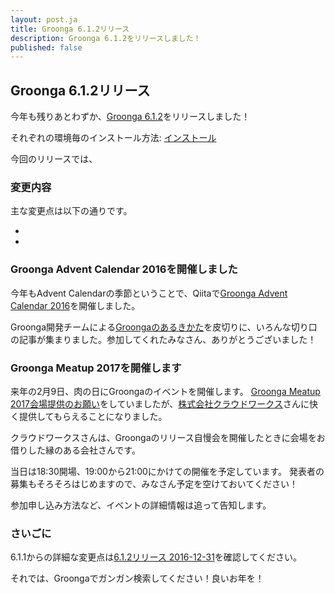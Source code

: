 ```yaml
---
layout: post.ja
title: Groonga 6.1.2リリース
description: Groonga 6.1.2をリリースしました！
published: false
---
```


## Groonga 6.1.2リリース

今年も残りあとわずか、[Groonga 6.1.2](/ja/docs/news.html#release-6-1-2)をリリースしました！

それぞれの環境毎のインストール方法: [インストール](/ja/docs/install.html)

今回のリリースでは、

### 変更内容

主な変更点は以下の通りです。

* 
* 

#### 

####

### Groonga Advent Calendar 2016を開催しました

今年もAdvent Calendarの季節ということで、Qiitaで[Groonga Advent Calendar 2016](http://qiita.com/advent-calendar/2016/groonga)を開催しました。

Groonga開発チームによる[Groongaのあるきかた](http://qiita.com/groonga/items/dc6ec761018871330cdc)を皮切りに、いろんな切り口の記事が集まりました。参加してくれたみなさん、ありがとうございました！

### Groonga Meatup 2017を開催します

来年の2月9日、肉の日にGroongaのイベントを開催します。
[Groonga Meatup 2017会場提供のお願い](/ja/blog/2016/12/05/request-for-conference-room.html)をしていましたが、[株式会社クラウドワークス](https://crowdworks.co.jp/)さんに快く提供してもらえることになりました。

クラウドワークスさんは、Groongaのリリース自慢会を開催したときに会場をお借りした縁のある会社さんです。

当日は18:30開場、19:00から21:00にかけての開催を予定しています。
発表者の募集もそろそろはじめますので、みなさん予定を空けておいてください！

参加申し込み方法など、イベントの詳細情報は追って告知します。

### さいごに

6.1.1からの詳細な変更点は[6.1.2リリース 2016-12-31](/ja/docs/news.html#release-6-1-2)を確認してください。

それでは、Groongaでガンガン検索してください！良いお年を！

